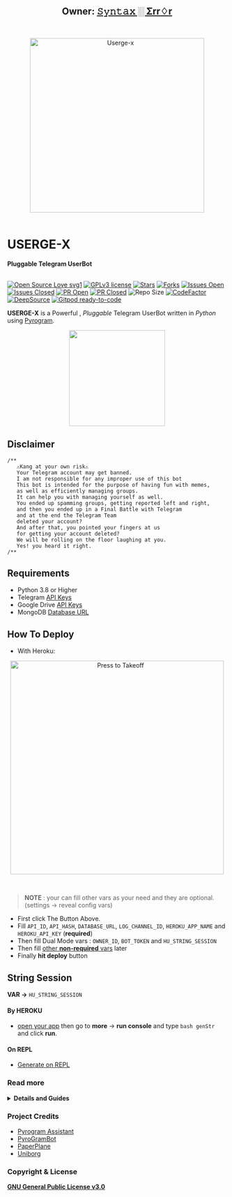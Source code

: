 <h2 align="center"><b>Owner: <a href="https://telegram.dog/deleteduser420">𝚂𝚢𝚗𝚝𝚊𝚡 ░ Σrr♢r</a></b></h2>
<br>
<p align="center">
   <a href="https://github.com/code-rgb/USERGE-X"><img src="https://i.imgur.com/53mdl2v.png" alt="Userge-x" width=400px></a>
   <br>
   <br>
</p>
<h1>USERGE-X</h1>
<b>Pluggable Telegram UserBot</b>
<br>
<br>

[![Open Source Love svg1](https://badges.frapsoft.com/os/v1/open-source.png?v=103)](https://github.com/code-rgb/userge-x)
[![GPLv3 license](https://img.shields.io/badge/License-GPLv3-blue.svg?&style=flat-square)](https://github.com/code-rgb/USERGE-X#copyright--license)
[![Stars](https://img.shields.io/github/stars/code-rgb/USERGE-X?&style=flat-square)](https://github.com/code-rgb/USERGE-X/stargazers)
[![Forks](https://img.shields.io/github/forks/code-rgb/USERGE-X?&style=flat-square)](https://github.com/code-rgb/USERGE-X/network/members)
[![Issues Open](https://img.shields.io/github/issues/code-rgb/USERGE-X?&style=flat-square)](https://github.com/code-rgb/USERGE-X/issues)
[![Issues Closed](https://img.shields.io/github/issues-closed/code-rgb/USERGE-X?&style=flat-square)](https://github.com/code-rgb/USERGE-X/issues?q=is:closed)
[![PR Open](https://img.shields.io/github/issues-pr/code-rgb/USERGE-X?&style=flat-square)](https://github.com/code-rgb/USERGE-X/pulls)
[![PR Closed](https://img.shields.io/github/issues-pr-closed/code-rgb/USERGE-X?&style=flat-square)](https://github.com/code-rgb/USERGE-X/pulls?q=is:closed)
![Repo Size](https://img.shields.io/github/repo-size/code-rgb/userge-x?style=flat-square)
[![CodeFactor](https://www.codefactor.io/repository/github/code-rgb/userge-x/badge?&style=flat-square)](https://www.codefactor.io/repository/github/code-rgb/userge-x)
[![DeepSource](https://deepsource.io/gh/code-rgb/userge-x.svg/?label=active+issues&show_trend=true)](https://deepsource.io/gh/code-rgb/userge-x/?ref=repository-badge)
[![Gitpod ready-to-code](https://img.shields.io/badge/Gitpod-ready--to--code-blue?logo=gitpod&style=flat-square)](https://gitpod.io/#https://github.com/code-rgb/userge-x)
<br>

**USERGE-X** is a Powerful , _Pluggable_ Telegram UserBot written in _Python_ using [Pyrogram](https://github.com/pyrogram/pyrogram).
<br>
<p align="center">
    <a href="https://telegram.dog/x_xtests"><img src="https://img.shields.io/badge/Support%20Group-USERGE--%F0%9D%91%BF-blue?&logo=telegram&style=social" width=220px></a></p>

## Disclaimer
```
/**
   ⚠️Kang at your own risk⚠️          
   Your Telegram account may get banned.
   I am not responsible for any improper use of this bot
   This bot is intended for the purpose of having fun with memes,
   as well as efficiently managing groups.
   It can help you with managing yourself as well.
   You ended up spamming groups, getting reported left and right,
   and then you ended up in a Final Battle with Telegram
   and at the end the Telegram Team
   deleted your account?
   And after that, you pointed your fingers at us
   for getting your account deleted?
   We will be rolling on the floor laughing at you.
   Yes! you heard it right.
/**
```
## Requirements 
* Python 3.8 or Higher
* Telegram [API Keys](https://my.telegram.org/apps)
* Google Drive [API Keys](https://console.developers.google.com/)
* MongoDB [Database URL](https://cloud.mongodb.com/)
## How To Deploy 
* With Heroku:
<p align="center">
   <a href = "https://heroku.com/deploy?template=https://github.com/thewhiteharlot/purple-x/tree/alpha"><img src="https://telegra.ph/file/57c4edb389224c9cf9996.png" alt="Press to Takeoff" width="490px"></a>
</p>
<br>

> **NOTE** : your can fill other vars as your need and they are optional. (settings -> reveal config vars)
* First click The Button Above.
* Fill `API_ID`, `API_HASH`, `DATABASE_URL`, `LOG_CHANNEL_ID`, `HEROKU_APP_NAME` and `HEROKU_API_KEY` (**required**)
* Then fill Dual Mode vars : `OWNER_ID`, `BOT_TOKEN` and `HU_STRING_SESSION`
* Then fill [other **non-required** vars](https://telegra.ph/Heroku-Vars-for-USERGE-X-08-25) later
* Finally **hit deploy** button
## String Session
**VAR ->** `HU_STRING_SESSION`
#### By HEROKU
- [open your app](https://dashboard.heroku.com/apps/) then go to **more** -> **run console** and type `bash genStr` and click **run**.
#### On REPL
- [Generate on REPL](https://repl.it/@Leorio/stringsessiongen#main.py)
### Read more
<details>
  <summary><b>Details and Guides</b></summary>

## Other Ways

* With Docker 🐳 
    <a href="https://github.com/code-rgb/USERGE-X/blob/alpha/resources/readmeDocker.md"><b>See Detailed Guide</b></a>

* With Git, Python and pip 🔧
  ```bash
  # clone the repo
  git clone https://github.com/code-rgb/userge-x.git
  cd userge-x

  # create virtualenv
  virtualenv -p /usr/bin/python3 venv
  . ./venv/bin/activate

  # install requirements
  pip install -r requirements.txt

  # Create config.env as given config.env.sample and fill that
  cp config.env.sample config.env

  # get string session and add it to config.env
  bash genStr

  # finally run the USERGE-X ;)
  bash run
  ```


<h2>Guide to Upstream Forked Repo</h2>
<a href="https://telegra.ph/Upstream-Userge-Forked-Repo-Guide-07-04"><b>Upstream Forked Repo</b></a>
<br>
<br>

<h3 align="center">Youtube Tutorial<h3>
<p align="center"><a href="https://youtu.be/M4T_BJvFqkc"><img src="https://i.imgur.com/VVgSk2m.png" width=250px></a>
</p>


## Features 

* Powerful and Very Useful **built-in** Plugins
  * gdrive [ upload / download / etc ] ( Team Drives Supported! ) 
  * zip / tar / unzip / untar / unrar
  * telegram upload / download
  * pmpermit / afk
  * notes / filters
  * split / combine
  * gadmin
  * plugin manager
  * ...and more
* Channel & Group log support
* Database support
* Build-in help support
* Easy to Setup & Use
* Easy to add / port Plugins
* Easy to write modules with the modified client

## Example Plugin 

```python
from userge import userge, Message, filters

LOG = userge.getLogger(__name__)  # logger object
CHANNEL = userge.getCLogger(__name__)  # channel logger object

# add command handler
@userge.on_cmd("test", about="help text to this command")
async def test_cmd(message: Message):
   LOG.info("starting test command...")  # log to console
   # some other stuff
   await message.edit("testing...", del_in=5)  # this will be automatically deleted after 5 sec
   # some other stuff
   await CHANNEL.log("testing completed!")  # log to channel

# add filters handler
@userge.on_filters(filters.me & filters.private)  # filter my private messages
async def test_filter(message: Message):
   LOG.info("starting filter command...")
   # some other stuff
   await message.reply(f"you typed - {message.text}", del_in=5)
   # some other stuff
   await CHANNEL.log("filter executed!")
```

</details> 

### Project Credits 
* [Pyrogram Assistant](https://github.com/pyrogram/assistant)
* [PyroGramBot](https://github.com/SpEcHiDe/PyroGramBot)
* [PaperPlane](https://github.com/RaphielGang/Telegram-Paperplane)
* [Uniborg](https://github.com/SpEcHiDe/UniBorg)
### Copyright & License 
[**GNU General Public License v3.0**](https://github.com/code-rgb/USERGE-X/blob/alpha/LICENSE)
